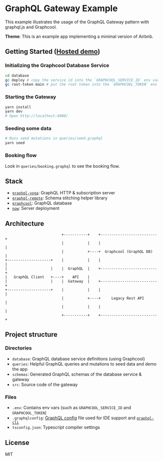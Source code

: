 # GraphQL Gateway Example

This example illustrates the usage of the GraphQL Gateway pattern with graphql.js and Graphcool.

**Theme**: This is an example app implementing a minimal version of Airbnb.

## Getting Started ([Hosted demo](https://airbnb-fhsauzpmzb.now.sh))

### Initializing the Graphcool Database Service

```sh
cd database
gc deploy # copy the service id into the `GRAPHCOOL_SERVICE_ID` env var in .env
gc root-token main # put the root token into the `GRAPHCOOL_TOKEN` env var in .env
```

### Starting the Gateway

```sh
yarn install
yarn dev
# Open http://localhost:4000/
```

### Seeding some data

```sh
# Runs seed mutations in queries/seed.graphql
yarn seed
```

### Booking flow
Look in `queries/booking.graphql` to see the booking flow.

## Stack

* [`graphql-yoga`](https://github.com/graphcool/graphql-yoga): GraphQL HTTP & subscription server
* [`graphql-remote`](https://github.com/graphcool/graphql-remote): Schema stitching helper library
* [`graphcool`](https://github.com/graphcool/framework): GraphQL database
* [`now`](https://zeit.co/now): Server deployment

## Architecture

```
                          +-----------+    +--------------------------+
                          |           |    |                          |
                          |           +----+  Graphcool (GraphQL DB)  |
+--------------------+    |           |    |                          |
|                    |    |  GraphQL  |    +--------------------------+
|   GraphQL Client   +----+    API    |
|                    |    |  Gateway  |    +--------------------------+
+--------------------+    |           |    |                          |
                          |           +----+     Legacy Rest API      |
                          |           |    |                          |
                          +-----------+    +--------------------------+
```

## Project structure

### Directories

* `database`: GraphQL database service definitions (using Graphcool)
* `queries`: Helpful GraphQL queries and mutations to seed data and demo the app
* `schemas`: Generated GraphQL schemas of the database service & gateway
* `src`: Source code of the gateway

### Files

* `.env`: Contains env vars (such as `GRAPHCOOL_SERVICE_ID` and `GRAPHCOOL_TOKEN`)
* `.graphqlconfig`: [GraphQL config](https://github.com/graphcool/graphql-config) file used for IDE support and [`graphql-cli`](https://github.com/graphcool/graphql-cli)
* `tsconfig.json`: Typescript compiler settings

## License
MIT
